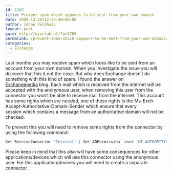 ```yaml
---
id: 1785
title: Prevent spam which appears to be sent from your own domain
date: 2009-12-26T22:24:40+00:00
author: Johan Veldhuis
layout: post
guid: http://myuclab.nl/?p=1785
permalink: /prevent-spam-which-appears-to-be-sent-from-your-own-domain/
categories:
  - Exchange
---
```

Last months you may receive spam which looks like to be sent from an account from your own domain. When you investigate the issue you will discover that this it not the case. But why does Exchange doesn&#8217;t do something with this kind of spam. I found the answer on <a href="http://exchangepedia.com" target="_blank">Exchangepedia</a> blog. Each mail which is received from the internet will be accepted with the anonymous user, when removing this user from the connector you won&#8217;t be able to receive mail from the internet. This account has some rights which are needed, one of these rights is the Ms-Exch-Accept-Authoritative-Domain-Sender which ensure that every session which contains a message from an authoritative domain will not be checked.

To prevent this you will need to remove some rights from the connector by using the following command:

<div id="_mcePaste" style="position: absolute; width: 1px; height: 1px; overflow: hidden; top: 0px; left: -10000px;">
  <em> </em>
</div>

```PowerShell
Get-ReceiveConnector 'Internet' | Get-ADPermission -user 'NT AUTHORITY\Anonymous Logon' | where {$_.ExtendedRights -like 'ms-exch-smtp-accept-authoritative-domain-sender'} | Remove-ADPermission
```

Please keep in mind that this also will have some consequences for other applications/devices which will use this connector using the anonymous user. For this application/devices you will need to create a separate connector.